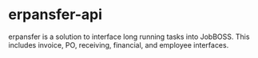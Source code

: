 # erpansfer-api
erpansfer is a solution to interface long running tasks into JobBOSS. This includes invoice, PO, receiving, financial, and employee interfaces.
